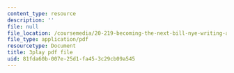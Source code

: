 ```yaml
---
content_type: resource
description: ''
file: null
file_location: /coursemedia/20-219-becoming-the-next-bill-nye-writing-and-hosting-the-educational-show-january-iap-2015/81fda60b007e25d1fa453c29cb09a545_RAYbryTHOMA.pdf
file_type: application/pdf
resourcetype: Document
title: 3play pdf file
uid: 81fda60b-007e-25d1-fa45-3c29cb09a545
---
```

